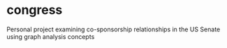 # congress
Personal project examining co-sponsorship relationships in the US Senate using graph analysis concepts
